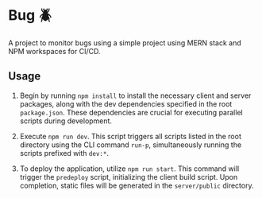# Bug 🪲

A project to monitor bugs using a simple project using MERN stack and NPM workspaces for CI/CD.

## Usage

1. Begin by running `npm install` to install the necessary client and server packages, along with the dev dependencies specified in the root `package.json`. These dependencies are crucial for executing parallel scripts during development.

2. Execute `npm run dev`. This script triggers all scripts listed in the root directory using the CLI command `run-p`, simultaneously running the scripts prefixed with `dev:*`.

3. To deploy the application, utilize `npm run start`. This command will trigger the `predeploy` script, initializing the client build script. Upon completion, static files will be generated in the `server/public` directory.
